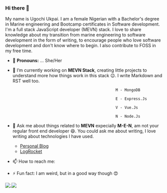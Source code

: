 ### Hi there 👋

My name is Ugochi Ukpai. 
I am a female Nigerian with a Bachelor's degree in Marine engineering and Bootcamp certificates in Software development. I'm a full stack JavaScript developer (MEVN) stack. I love to share knowledge about my transition from marine engineering to software development in the form of writing, to encourage people who love software development and don't know where to begin. I also contribute to FOSS in my free time.

- :girl: **Pronouns:** ... She/Her

- 🔭 I’m currently working on **MEVN Stack**, creating little projects to understand more how things work in this stack :wink:. I write Markdown and RST well too.

                                                    M - MongoDB

                                                    E - Express.Js

                                                    V - Vue.Js

                                                    N - Node.Js

- 💬 Ask me about things related to **MEVN** expecially **M-E-N**, am not your regular front end developer :smile:. You could ask me about writing, I love writing about technologies I have used.

     - [Personal Blog](http://hannydevelop.hashnode.dev/)
     - [LogRocket](https://blog.logrocket.com/author/ukpaiugochi/)

- 📫 How to reach me:

- ⚡ Fun fact: I am weird, but in a good way though :heart_eyes:

<a href="https://github.com/hannydevelop/github-readme-stats">
  <img align="center" src="https://github-readme-stats.vercel.app/api/top-langs/?username=hannydevelop&show_icons=true&theme=radical" />
</a>
<a href="https://github.com/anuraghazra/convoychat">
  <img align="center" src="https://github-readme-stats.vercel.app/api?username=hannydevelop&show_icons=true&theme=radical" />
</a>


<!--
**hannydevelop/hannydevelop** is a ✨ _special_ ✨ repository because its `README.md` (this file) appears on your GitHub profile.
-->
